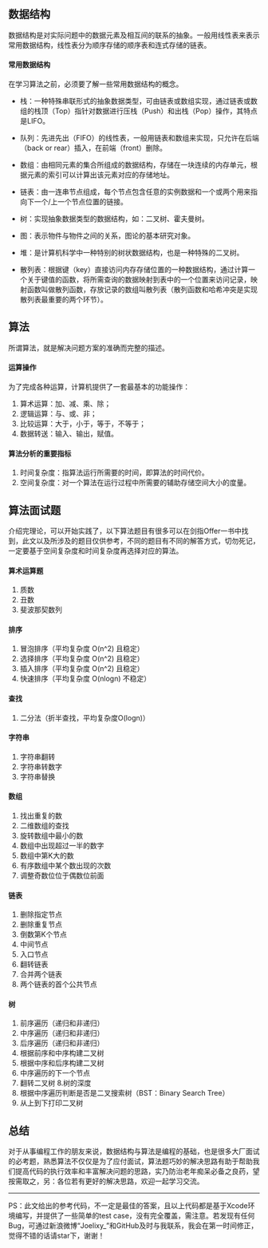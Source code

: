 ## 数据结构
数据结构是对实际问题中的数据元素及相互间的联系的抽象。一般用线性表来表示常用数据结构，线性表分为顺序存储的顺序表和连式存储的链表。
#### 常用数据结构
在学习算法之前，必须要了解一些常用数据结构的概念。
* 栈：一种特殊串联形式的抽象数据类型，可由链表或数组实现，通过链表或数组的栈顶（Top）指针对数据进行压栈（Push）和出栈（Pop）操作，其特点是LIFO。
* 队列：先进先出（FIFO）的线性表，一般用链表和数组来实现，只允许在后端（back or rear）插入，在前端（front）删除。
* 数组：由相同元素的集合所组成的数据结构，存储在一块连续的内存单元，根据元素的索引可以计算出该元素对应的存储地址。
    
* 链表：由一连串节点组成，每个节点包含任意的实例数据和一个或两个用来指向下一个/上一个节点位置的链接。
* 树：实现抽象数据类型的数据结构，如：二叉树、霍夫曼树。
* 图：表示物件与物件之间的关系，图论的基本研究对象。
* 堆：是计算机科学中一种特别的树状数据结构，也是一种特殊的二叉树。
* 散列表：根据键（key）直接访问内存存储位置的一种数据结构，通过计算一个关于键值的函数，将所需查询的数据映射到表中的一个位置来访问记录，映射函数叫做散列函数，存放记录的数组叫散列表（散列函数和哈希冲突是实现散列表最重要的两个环节）。

## 算法
所谓算法，就是解决问题方案的准确而完整的描述。
#### 运算操作
为了完成各种运算，计算机提供了一套最基本的功能操作：
1. 算术运算：加、减、乘、除；
2. 逻辑运算：与、或、非；
3. 比较运算：大于，小于，等于，不等于；
4. 数据转送：输入、输出，赋值。

#### 算法分析的重要指标
1. 时间复杂度：指算法运行所需要的时间，即算法的时间代价。
2. 空间复杂度：对一个算法在运行过程中所需要的辅助存储空间大小的度量。


## 算法面试题
介绍完理论，可以开始实践了，以下算法题目有很多可以在剑指Offer一书中找到，此文以及所涉及的题目仅供参考，不同的题目有不同的解答方式，切勿死记，一定要基于空间复杂度和时间复杂度再选择对应的算法。

#### 算术运算题
1. 质数
2. 丑数
3. 斐波那契数列

#### 排序
1. 冒泡排序（平均复杂度 O(n^2) 且稳定）
2. 选择排序（平均复杂度 O(n^2) 且稳定）
3. 插入排序（平均复杂度 O(n^2) 且稳定）
4. 快速排序（平均复杂度 O(nlogn) 不稳定）
        
#### 查找
1. 二分法（折半查找，平均复杂度O(logn)）

#### 字符串
1. 字符串翻转
2. 字符串转数字
3. 字符串替换
    
#### 数组
1. 找出重复的数
2. 二维数组的查找
3. 旋转数组中最小的数
4. 数组中出现超过一半的数字
5. 数组中第K大的数
6. 有序数组中某个数出现的次数
7. 调整奇数位位于偶数位前面
#### 链表
1. 删除指定节点
2. 删除重复节点
3. 倒数第K个节点
4. 中间节点
5. 入口节点
6. 翻转链表
7. 合并两个链表
8. 两个链表的首个公共节点
#### 树
1. 前序遍历（递归和非递归）
2. 中序遍历（递归和非递归）
3. 后序遍历（递归和非递归）
4. 根据前序和中序构建二叉树
5. 根据中序和后序构建二叉树
6. 中序遍历的下一个节点
7. 翻转二叉树
8.树的深度
9. 根据中序遍历判断是否是二叉搜索树（BST：Binary Search Tree）
10. 从上到下打印二叉树
    
## 总结
对于从事编程工作的朋友来说，数据结构与算法是编程的基础，也是很多大厂面试的必考题，熟悉算法不仅仅是为了应付面试，算法题巧妙的解决思路有助于帮助我们提高代码的执行效率和丰富解决问题的思路，实乃防治老年痴呆必备之良药，望按需取之，另：各位若有更好的解决思路，欢迎一起学习交流。
- - - 
PS：此文给出的参考代码，不一定是最佳的答案，且以上代码都是基于Xcode环境编写，并提供了一些简单的test case，没有完全覆盖，需注意。若发现有任何Bug，可通过新浪微博“Joelixy_”和GitHub及时与我联系，我会在第一时间修正，觉得不错的话请star下，谢谢！

